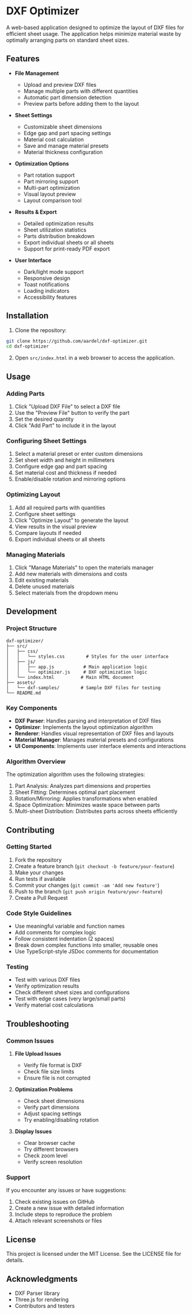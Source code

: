 # DXF Optimizer

A web-based application designed to optimize the layout of DXF files for efficient sheet usage. The application helps minimize material waste by optimally arranging parts on standard sheet sizes.

## Features

- **File Management**
  - Upload and preview DXF files
  - Manage multiple parts with different quantities
  - Automatic part dimension detection
  - Preview parts before adding them to the layout

- **Sheet Settings**
  - Customizable sheet dimensions
  - Edge gap and part spacing settings
  - Material cost calculation
  - Save and manage material presets
  - Material thickness configuration

- **Optimization Options**
  - Part rotation support
  - Part mirroring support
  - Multi-part optimization
  - Visual layout preview
  - Layout comparison tool

- **Results & Export**
  - Detailed optimization results
  - Sheet utilization statistics
  - Parts distribution breakdown
  - Export individual sheets or all sheets
  - Support for print-ready PDF export

- **User Interface**
  - Dark/light mode support
  - Responsive design
  - Toast notifications
  - Loading indicators
  - Accessibility features

## Installation

1. Clone the repository:
```bash
git clone https://github.com/aardel/dxf-optimizer.git
cd dxf-optimizer
```

2. Open `src/index.html` in a web browser to access the application.

## Usage

### Adding Parts

1. Click "Upload DXF File" to select a DXF file
2. Use the "Preview File" button to verify the part
3. Set the desired quantity
4. Click "Add Part" to include it in the layout

### Configuring Sheet Settings

1. Select a material preset or enter custom dimensions
2. Set sheet width and height in millimeters
3. Configure edge gap and part spacing
4. Set material cost and thickness if needed
5. Enable/disable rotation and mirroring options

### Optimizing Layout

1. Add all required parts with quantities
2. Configure sheet settings
3. Click "Optimize Layout" to generate the layout
4. View results in the visual preview
5. Compare layouts if needed
6. Export individual sheets or all sheets

### Managing Materials

1. Click "Manage Materials" to open the materials manager
2. Add new materials with dimensions and costs
3. Edit existing materials
4. Delete unused materials
5. Select materials from the dropdown menu

## Development

### Project Structure
```
dxf-optimizer/
├── src/
│   ├── css/
│   │   └── styles.css        # Styles for the user interface
│   ├── js/
│   │   ├── app.js           # Main application logic
│   │   └── optimizer.js     # DXF optimization logic
│   └── index.html          # Main HTML document
├── assets/
│   └── dxf-samples/        # Sample DXF files for testing
└── README.md
```

### Key Components

- **DXF Parser**: Handles parsing and interpretation of DXF files
- **Optimizer**: Implements the layout optimization algorithm
- **Renderer**: Handles visual representation of DXF files and layouts
- **Material Manager**: Manages material presets and configurations
- **UI Components**: Implements user interface elements and interactions

### Algorithm Overview

The optimization algorithm uses the following strategies:
1. Part Analysis: Analyzes part dimensions and properties
2. Sheet Fitting: Determines optimal part placement
3. Rotation/Mirroring: Applies transformations when enabled
4. Space Optimization: Minimizes waste space between parts
5. Multi-sheet Distribution: Distributes parts across sheets efficiently

## Contributing

### Getting Started

1. Fork the repository
2. Create a feature branch (`git checkout -b feature/your-feature`)
3. Make your changes
4. Run tests if available
5. Commit your changes (`git commit -am 'Add new feature'`)
6. Push to the branch (`git push origin feature/your-feature`)
7. Create a Pull Request

### Code Style Guidelines

- Use meaningful variable and function names
- Add comments for complex logic
- Follow consistent indentation (2 spaces)
- Break down complex functions into smaller, reusable ones
- Use TypeScript-style JSDoc comments for documentation

### Testing

- Test with various DXF files
- Verify optimization results
- Check different sheet sizes and configurations
- Test with edge cases (very large/small parts)
- Verify material cost calculations

## Troubleshooting

### Common Issues

1. **File Upload Issues**
   - Verify file format is DXF
   - Check file size limits
   - Ensure file is not corrupted

2. **Optimization Problems**
   - Check sheet dimensions
   - Verify part dimensions
   - Adjust spacing settings
   - Try enabling/disabling rotation

3. **Display Issues**
   - Clear browser cache
   - Try different browsers
   - Check zoom level
   - Verify screen resolution

### Support

If you encounter any issues or have suggestions:
1. Check existing issues on GitHub
2. Create a new issue with detailed information
3. Include steps to reproduce the problem
4. Attach relevant screenshots or files

## License

This project is licensed under the MIT License. See the LICENSE file for details.

## Acknowledgments

- DXF Parser library
- Three.js for rendering
- Contributors and testers